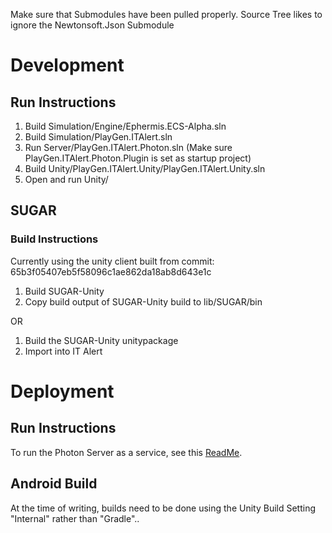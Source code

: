 Make sure that Submodules have been pulled properly. Source Tree likes to ignore the Newtonsoft.Json Submodule

# Development
## Run Instructions
1. Build Simulation/Engine/Ephermis.ECS-Alpha.sln
2. Build Simulation/PlayGen.ITAlert.sln
3. Run Server/PlayGen.ITAlert.Photon.sln (Make sure PlayGen.ITAlert.Photon.Plugin is set as startup project)
4. Build Unity/PlayGen.ITAlert.Unity/PlayGen.ITAlert.Unity.sln
5. Open and run Unity/

## SUGAR
### Build Instructions
Currently using the unity client built from commit: 65b3f05407eb5f58096c1ae862da18ab8d643e1c

1. Build SUGAR-Unity
2. Copy build output of SUGAR-Unity build to lib/SUGAR/bin

OR

1. Build the SUGAR-Unity unitypackage
2. Import into IT Alert

# Deployment
## Run Instructions
To run the Photon Server as a service, see this [ReadMe](Server/deploy/ReadMe.md).

## Android Build
At the time of writing, builds need to be done using the Unity Build Setting "Internal" rather than "Gradle"..